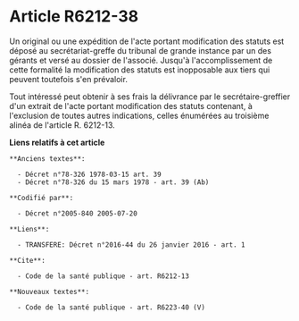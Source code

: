 # Article R6212-38

Un original ou une expédition de l'acte portant modification des statuts est déposé au secrétariat-greffe du tribunal de
grande instance par un des gérants et versé au dossier de l'associé. Jusqu'à l'accomplissement de cette formalité la
modification des statuts est inopposable aux tiers qui peuvent toutefois s'en prévaloir. 

Tout intéressé peut obtenir à ses frais la délivrance par le secrétaire-greffier d'un extrait de l'acte portant modification
des statuts contenant, à l'exclusion de toutes autres indications, celles énumérées au troisième alinéa de l'article R.
6212-13.

**Liens relatifs à cet article**

	**Anciens textes**:

	  - Décret n°78-326 1978-03-15 art. 39
	  - Décret n°78-326 du 15 mars 1978 - art. 39 (Ab)

	**Codifié par**:

	  - Décret n°2005-840 2005-07-20

	**Liens**:

	  - TRANSFERE: Décret n°2016-44 du 26 janvier 2016 - art. 1

	**Cite**:

	  - Code de la santé publique - art. R6212-13

	**Nouveaux textes**:

	  - Code de la santé publique - art. R6223-40 (V)
